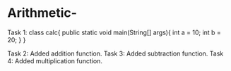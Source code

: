 # Arithmetic-
Task 1:
class calc{
  public static void main(String[] args){
  	int a = 10;
	int b = 20;
  }
}

Task 2: Added addition function.
Task 3: Added subtraction function.
Task 4: Added multiplication function.
